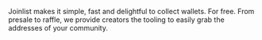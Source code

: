 Joinlist makes it simple, fast and delightful to collect wallets. For free.
From presale to raffle, we provide creators the tooling to easily grab the addresses of your community.